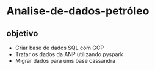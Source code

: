 # Analise-de-dados-petróleo

## objetivo

- Criar base de dados SQL com GCP
- Tratar os dados da ANP utilizando pyspark
- Migrar dados para ums base cassandra
